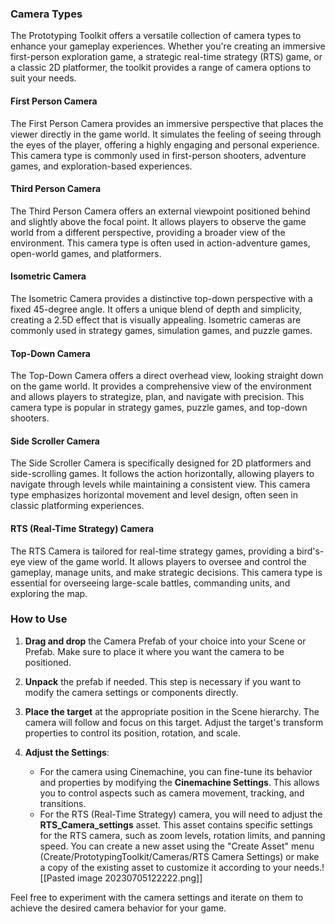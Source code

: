 
### Camera Types

The Prototyping Toolkit offers a versatile collection of camera types to enhance your gameplay experiences. Whether you're creating an immersive first-person exploration game, a strategic real-time strategy (RTS) game, or a classic 2D platformer, the toolkit provides a range of camera options to suit your needs.

#### First Person Camera

The First Person Camera provides an immersive perspective that places the viewer directly in the game world. It simulates the feeling of seeing through the eyes of the player, offering a highly engaging and personal experience. This camera type is commonly used in first-person shooters, adventure games, and exploration-based experiences.

#### Third Person Camera

The Third Person Camera offers an external viewpoint positioned behind and slightly above the focal point. It allows players to observe the game world from a different perspective, providing a broader view of the environment. This camera type is often used in action-adventure games, open-world games, and platformers.

#### Isometric Camera

The Isometric Camera provides a distinctive top-down perspective with a fixed 45-degree angle. It offers a unique blend of depth and simplicity, creating a 2.5D effect that is visually appealing. Isometric cameras are commonly used in strategy games, simulation games, and puzzle games.

#### Top-Down Camera

The Top-Down Camera offers a direct overhead view, looking straight down on the game world. It provides a comprehensive view of the environment and allows players to strategize, plan, and navigate with precision. This camera type is popular in strategy games, puzzle games, and top-down shooters.

#### Side Scroller Camera

The Side Scroller Camera is specifically designed for 2D platformers and side-scrolling games. It follows the action horizontally, allowing players to navigate through levels while maintaining a consistent view. This camera type emphasizes horizontal movement and level design, often seen in classic platforming experiences.

#### RTS (Real-Time Strategy) Camera

The RTS Camera is tailored for real-time strategy games, providing a bird's-eye view of the game world. It allows players to oversee and control the gameplay, manage units, and make strategic decisions. This camera type is essential for overseeing large-scale battles, commanding units, and exploring the map.

### How to Use

1. **Drag and drop** the Camera Prefab of your choice into your Scene or Prefab. Make sure to place it where you want the camera to be positioned.

2. **Unpack** the prefab if needed. This step is necessary if you want to modify the camera settings or components directly.

3. **Place the target** at the appropriate position in the Scene hierarchy. The camera will follow and focus on this target. Adjust the target's transform properties to control its position, rotation, and scale.

4. **Adjust the Settings**:
    - For the camera using Cinemachine, you can fine-tune its behavior and properties by modifying the **Cinemachine Settings**. This allows you to control aspects such as camera movement, tracking, and transitions.
    - For the RTS (Real-Time Strategy) camera, you will need to adjust the **RTS_Camera_settings** asset. This asset contains specific settings for the RTS camera, such as zoom levels, rotation limits, and panning speed. You can create a new asset using the "Create Asset" menu (Create/PrototypingToolkit/Cameras/RTS Camera Settings) or make a copy of the existing asset to customize it according to your needs.![[Pasted image 20230705122222.png]]

Feel free to experiment with the camera settings and iterate on them to achieve the desired camera behavior for your game.